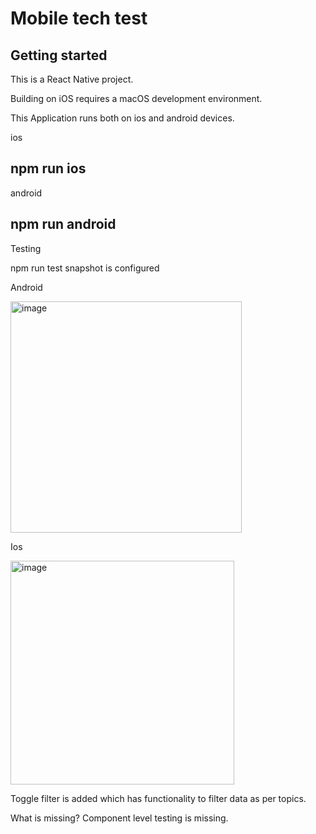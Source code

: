 # Mobile tech test

## Getting started

This is a React Native project.

Building on iOS requires a macOS development environment.

This Application runs both on ios and android devices.

ios

## npm run ios

android

## npm run android


Testing 

npm run test
snapshot is configured

Android 

<img width="370" alt="image" src="https://user-images.githubusercontent.com/12758622/196399263-ba65de94-4212-411d-ae81-72e1c33aa1aa.png">

Ios

<img width="358" alt="image" src="https://user-images.githubusercontent.com/12758622/196399343-4ce855b0-0955-428f-a8c8-cba8070d524b.png">


Toggle filter is added which has functionality to filter data as per topics.


What is missing?
Component level testing is missing.


